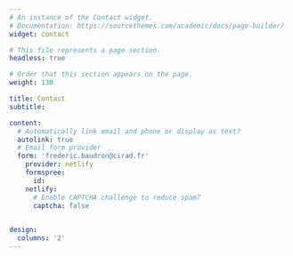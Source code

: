 ```yaml
---
# An instance of the Contact widget.
# Documentation: https://sourcethemes.com/academic/docs/page-builder/
widget: contact

# This file represents a page section.
headless: true

# Order that this section appears on the page.
weight: 130

title: Contact
subtitle:

content:
  # Automatically link email and phone or display as text?
  autolink: true
  # Email form provider
  form: 'frederic.baudron@cirad.fr'
    provider: netlify
    formspree:
      id:
    netlify:
      # Enable CAPTCHA challenge to reduce spam?
      captcha: false  

  
design:
  columns: '2'
---
```

